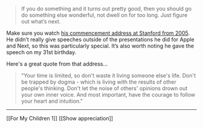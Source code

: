 > If you do something and it turns out pretty good, then you should go do something else wonderful, not dwell on for too long. Just figure out what’s next.

Make sure you watch [his commencement address at Stanford from 2005](https://www.youtube.com/watch?v=UF8uR6Z6KLc). He didn’t really give speeches outside of the presentations he did for Apple and Next, so this was particularly special. It’s also worth noting he gave the speech on my 31st birthday.

Here's a great quote from that address…

> "Your time is limited, so don't waste it living someone else's life. Don't be trapped by dogma - which is living with the results of other people's thinking. Don't let the noise of others' opinions drown out your own inner voice. And most important, have the courage to follow your heart and intuition."

---

[[For My Children 1]]
[[Show appreciation]]
